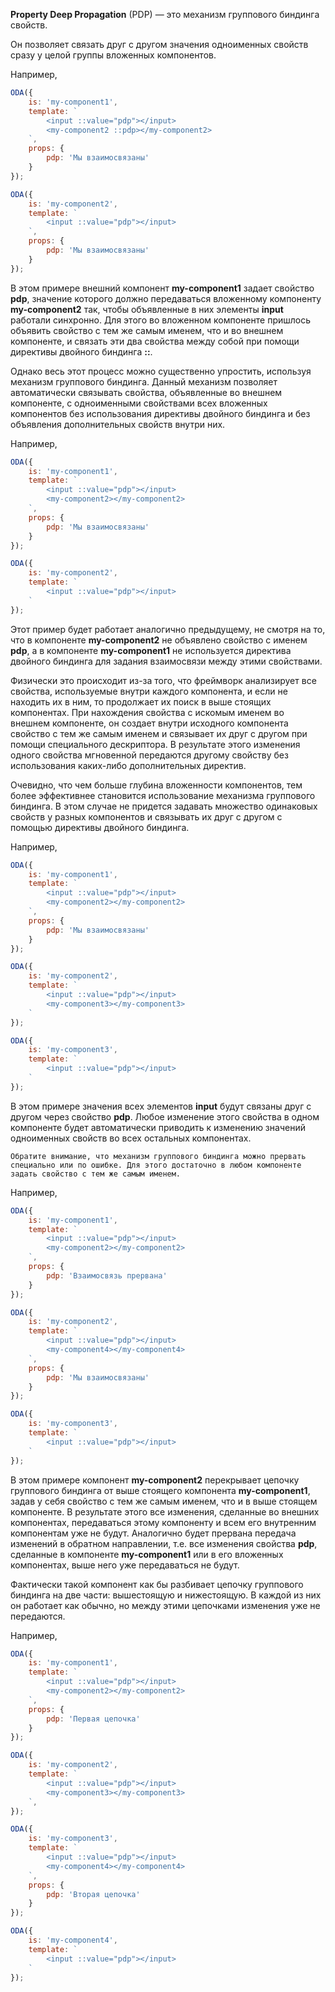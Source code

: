 ﻿**Property Deep Propagation** (PDP) — это механизм группового биндинга свойств.

Он позволяет связать друг с другом значения одноименных свойств сразу у целой группы вложенных компонентов.

Например,

```javascript _run_line_edit_[my-component1.js]
ODA({
    is: 'my-component1',
    template: `
        <input ::value="pdp"></input>
        <my-component2 ::pdp></my-component2>
    `,
    props: {
        pdp: 'Мы взаимосвязаны'
    }
});

ODA({
    is: 'my-component2',
    template: `
        <input ::value="pdp"></input>
    `,
    props: {
        pdp: 'Мы взаимосвязаны'
    }
});
```

В этом примере внешний компонент **my-component1** задает свойство **pdp**, значение которого должно передаваться вложенному компоненту **my-component2** так, чтобы объявленные в них элементы **input** работали синхронно. Для этого во вложенном компоненте пришлось объявить свойство с тем же самым именем, что и во внешнем компоненте, и связать эти два свойства между собой при помощи директивы двойного биндинга **::**.

Однако весь этот процесс можно существенно упростить, используя механизм группового биндинга. Данный механизм позволяет автоматически связывать свойства, объявленные во внешнем компоненте, с одноименными свойствами всех вложенных компонентов без использования директивы двойного биндинга и без объявления дополнительных свойств внутри них.

Например,

```javascript _run_line_edit_[my-component1.js]
ODA({
    is: 'my-component1',
    template: `
        <input ::value="pdp"></input>
        <my-component2></my-component2>
    `,
    props: {
        pdp: 'Мы взаимосвязаны'
    }
});

ODA({
    is: 'my-component2',
    template: `
        <input ::value="pdp"></input>
    `
});
```

Этот пример будет работает аналогично предыдущему, не смотря на то, что в компоненте **my-component2** не объявлено свойство с именем **pdp**, а в компоненте **my-component1** не используется директива двойного биндинга для задания взаимосвязи между этими свойствами.

Физически это происходит из-за того, что фреймворк анализирует все свойства, используемые внутри каждого компонента, и если не находить их в ним, то продолжает их поиск в выше стоящих компонентах. При нахождения свойства с искомым именем во внешнем компоненте, он создает внутри исходного компонента свойство с тем же самым именем и связывает их друг с другом при помощи специального дескриптора. В результате этого изменения одного свойства мгновенной передаются другому свойству без использования каких-либо дополнительных директив.

Очевидно, что чем больше глубина вложенности компонентов, тем более эффективнее становится  использование механизма группового биндинга. В этом случае не придется задавать множество одинаковых свойств у разных компонентов и связывать их друг с другом с помощью директивы двойного биндинга.

Например,

```javascript _run_line_edit_[my-component1.js]
ODA({
    is: 'my-component1',
    template: `
        <input ::value="pdp"></input>
        <my-component2></my-component2>
    `,
    props: {
        pdp: 'Мы взаимосвязаны'
    }
});

ODA({
    is: 'my-component2',
    template: `
        <input ::value="pdp"></input>
        <my-component3></my-component3>
    `
});

ODA({
    is: 'my-component3',
    template: `
        <input ::value="pdp"></input>
    `
});
```

В этом примере значения всех элементов **input** будут связаны друг с другом через свойство **pdp**. Любое изменение этого свойства в одном компоненте будет автоматически приводить к изменению значений одноименных свойств во всех остальных компонентах.

```warning_md
Обратите внимание, что механизм группового биндинга можно прервать специально или по ошибке. Для этого достаточно в любом компоненте задать свойство с тем же самым именем.
```

Например,

```javascript _run_line_edit_[my-component1.js]
ODA({
    is: 'my-component1',
    template: `
        <input ::value="pdp"></input>
        <my-component2></my-component2>
    `,
    props: {
        pdp: 'Взаимосвязь прервана'
    }
});

ODA({
    is: 'my-component2',
    template: `
        <input ::value="pdp"></input>
        <my-component4></my-component4>
    `,
    props: {
        pdp: 'Мы взаимосвязаны'
    }
});

ODA({
    is: 'my-component3',
    template: `
        <input ::value="pdp"></input>
    `
});
```

В этом примере компонент **my-component2** перекрывает цепочку группового биндинга от выше стоящего компонента **my-component1**, задав у себя свойство с тем же самым именем, что и в выше стоящем компоненте. В результате этого все изменения, сделанные во внешних компонентах, передаваться этому компоненту и всем его внутренним компонентам уже не будут. Аналогично будет прервана передача изменений в обратном направлении, т.е. все изменения свойства **pdp**, сделанные в компоненте **my-component1** или в его вложенных компонентах, выше него уже передаваться не будут.

Фактически такой компонент как бы разбивает цепочку группового биндинга на две части: вышестоящую и нижестоящую. В каждой из них он работает как обычно, но между этими цепочками изменения уже не передаются.

Например,

```javascript _run_line_edit_[my-component1.js]
ODA({
    is: 'my-component1',
    template: `
        <input ::value="pdp"></input>
        <my-component2></my-component2>
    `,
    props: {
        pdp: 'Первая цепочка'
    }
});

ODA({
    is: 'my-component2',
    template: `
        <input ::value="pdp"></input>
        <my-component3></my-component3>
    `,
});

ODA({
    is: 'my-component3',
    template: `
        <input ::value="pdp"></input>
        <my-component4></my-component4>
    `,
    props: {
        pdp: 'Вторая цепочка'
    }
});

ODA({
    is: 'my-component4',
    template: `
        <input ::value="pdp"></input>
    `
});
```

